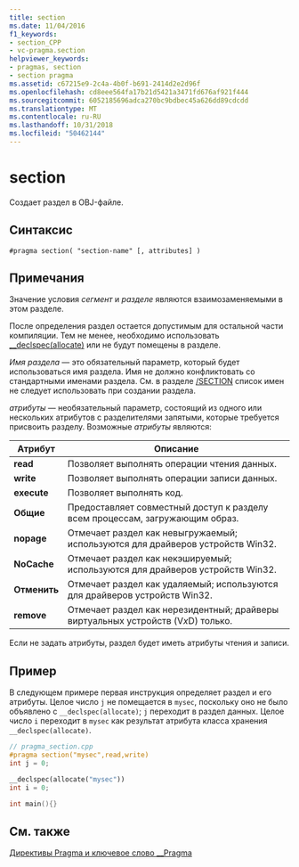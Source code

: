 ```yaml
---
title: section
ms.date: 11/04/2016
f1_keywords:
- section_CPP
- vc-pragma.section
helpviewer_keywords:
- pragmas, section
- section pragma
ms.assetid: c67215e9-2c4a-4b0f-b691-2414d2e2d96f
ms.openlocfilehash: cd8eee564fa17b21d5421a3471fd676af921f444
ms.sourcegitcommit: 6052185696adca270bc9bdbec45a626dd89cdcdd
ms.translationtype: MT
ms.contentlocale: ru-RU
ms.lasthandoff: 10/31/2018
ms.locfileid: "50462144"
---
```

# <a name="section"></a>section

Создает раздел в OBJ-файле.

## <a name="syntax"></a>Синтаксис

```
#pragma section( "section-name" [, attributes] )
```

## <a name="remarks"></a>Примечания

Значение условия *сегмент* и *разделе* являются взаимозаменяемыми в этом разделе.

После определения раздел остается допустимым для остальной части компиляции. Тем не менее, необходимо использовать [__declspec(allocate)](../cpp/allocate.md) или не будут помещены в разделе.

*Имя раздела* — это обязательный параметр, который будет использоваться имя раздела. Имя не должно конфликтовать со стандартными именами раздела. См. в разделе [/SECTION](../build/reference/section-specify-section-attributes.md) список имен не следует использовать при создании раздела.

*атрибуты* — необязательный параметр, состоящий из одного или нескольких атрибутов с разделителями запятыми, которые требуется присвоить разделу. Возможные *атрибуты* являются:

|Атрибут|Описание|
|-|-|
|**read**|Позволяет выполнять операции чтения данных.|
|**write**|Позволяет выполнять операции записи данных.|
|**execute**|Позволяет выполнять код.|
|**Общие**|Предоставляет совместный доступ к разделу всем процессам, загружающим образ.|
|**nopage**|Отмечает раздел как невыгружаемый; используются для драйверов устройств Win32.|
|**NoCache**|Отмечает раздел как некэшируемый; используются для драйверов устройств Win32.|
|**Отменить**|Отмечает раздел как удаляемый; используются для драйверов устройств Win32.|
|**remove**|Отмечает раздел как нерезидентный; драйверы виртуальных устройств (V*x*D) только.|

Если не задать атрибуты, раздел будет иметь атрибуты чтения и записи.

## <a name="example"></a>Пример

В следующем примере первая инструкция определяет раздел и его атрибуты. Целое число `j` не помещается в `mysec`, поскольку оно не было объявлено с `__declspec(allocate)`; `j` переходит в раздел данных. Целое число `i` переходит в `mysec` как результат атрибута класса хранения `__declspec(allocate)`.

```cpp
// pragma_section.cpp
#pragma section("mysec",read,write)
int j = 0;

__declspec(allocate("mysec"))
int i = 0;

int main(){}
```

## <a name="see-also"></a>См. также

[Директивы Pragma и ключевое слово __Pragma](../preprocessor/pragma-directives-and-the-pragma-keyword.md)